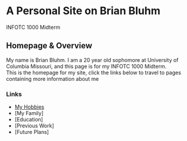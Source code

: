 # A Personal Site on Brian Bluhm
INFOTC 1000 Midterm
## Homepage & Overview
My name is Brian Bluhm. I am a 20 year old sophomore at University of Columbia Missouri, and this page is for my INFOTC 1000 Midterm.                            
This is the homepage for my site, click the links below to travel to pages containing more information about me

### Links
- [My Hobbies](https://github.com/BDBluhm/INFOTC-1000-Midterm/blob/main/MD%20Page%20%231.md)
- [My Family]
- [Education]
- [Previous Work]
- [Future Plans]
